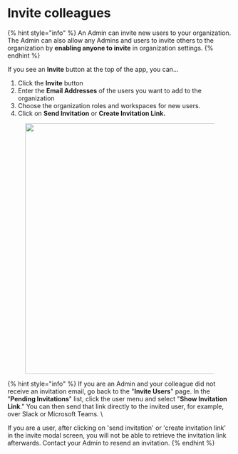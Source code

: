 # Invite colleagues

{% hint style="info" %}
An Admin can invite new users to your organization. The Admin can also allow any Admins and users to invite others to the organization by **enabling anyone to invite** in organization settings.
{% endhint %}

If you see an **Invite** button at the top of the app, you can...

1. Click the **Invite** button
2. Enter the **Email Addresses** of the users you want to add to the organization
3. Choose the organization roles and workspaces for new users.
4. Click on **Send Invitation** or **Create Invitation Link.**

<figure><img src="../.gitbook/assets/Screenshot 2023-12-13 at 11.34.36 AM.png" alt="" width="563"><figcaption></figcaption></figure>

{% hint style="info" %}
If you are an Admin and your colleague did not receive an invitation email, go back to the "**Invite Users**" page. In the "**Pending Invitations**" list, click the user menu and select "**Show Invitation Link**." You can then send that link directly to the invited user, for example, over Slack or Microsoft Teams. \


If you are a user, after clicking on 'send invitation' or 'create invitation link' in the invite modal screen, you will not be able to retrieve the invitation link afterwards. Contact your Admin to resend an invitation.
{% endhint %}

<figure><img src="../.gitbook/assets/show-invite-link.png" alt=""><figcaption></figcaption></figure>
